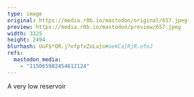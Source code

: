 ```yaml
---
type: image
original: https://media.r0b.io/mastodon/original/657.jpeg
preview: https://media.r0b.io/mastodon/preview/657.jpeg
width: 3325
height: 2494
blurhash: UuF$*OR.j?ofpfxZoLa}o#oekCa}RjR.ofoJ
refs:
  mastodon_media:
    - "115065982454612124"
---
```


A very low reservoir
